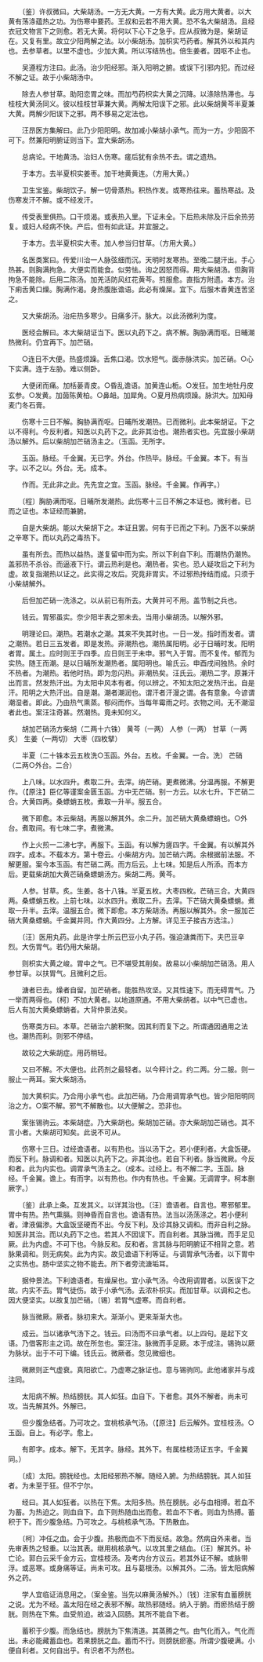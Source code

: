 <!-- { "loadSidebar": true } -->
　　〔鉴〕许叔微曰。大柴胡汤。一方无大黄。一方有大黄。此方用大黄者。以大黄有荡涤蕴热之功。为伤寒中要药。王叔和云若不用大黄。恐不名大柴胡汤。且经衣冠文物言下之则愈。若无大黄。将何以下心下之急乎。应从叔微为是。柴胡证在。又复有里。故立少阳两解之法。以小柴胡汤。加枳实芍药者。解其外以和其内也。去参草者。以里不虚也。少加大黄。所以泻结热也。倍生姜者。因呕不止也。

　　吴遵程方注曰。此汤。治少阳经邪。渐入阳明之腑。或误下引邪内犯。而过经不解之证。故于小柴胡汤中。

　　除去人参甘草。助阳恋胃之味。而加芍药枳实大黄之沉降。以涤除热滞也。与桂枝大黄汤同义。彼以桂枝甘草兼大黄。两解太阳误下之邪。此以柴胡黄芩半夏兼大黄。两解少阳误下之邪。两不移易之定法也。

　　汪昂医方集解曰。此乃少阳阳明。故加减小柴胡小承气。而为一方。少阳固不可下。然兼阳明腑证则当下。宜大柴胡汤。

　　总病论。干地黄汤。治妇人伤寒。瘥后犹有余热不去。谓之遗热。

　　于本方。去半夏枳实姜枣。加干地黄黄连。（方用大黄。）

　　卫生宝鉴。柴胡饮子。解一切骨蒸热。积热作发。或寒热往来。蓄热寒战。及伤寒发汗不解。或不经发汗。

　　传受表里俱热。口干烦渴。或表热入里。下证未全。下后热未除及汗后余热劳复。或妇人经病不快。产后。但有如此证。并宜服之。

　　于本方。去半夏枳实大枣。加人参当归甘草。（方用大黄。）

　　名医类案曰。传爱川治一人脉弦细而沉。天明时发寒热。至晚二腿汗出。手心热甚。则胸满拘急。大便实而能食。似劳怯。询之因怒而得。用大柴胡汤。但胸背拘急不能除。后用二陈汤。加羌活防风红花黄芩。煎服愈。直指方附遗。本方。治下痢舌黄口燥。胸满作渴。身热腹胀谵语。此必有燥屎。宜下。后服木香黄连苦坚之。

　　又大柴胡汤。治疟热多寒少。目痛多汗。脉大。以此汤微利为度。

　　医经会解曰。本大柴胡证当下。医以丸药下之。病不解。胸胁满而呕。日晡潮热微利。仍宜再下。加芒硝。

　　○连日不大便。热盛烦躁。舌焦口渴。饮水短气。面赤脉洪实。加芒硝。○心下实满。连于左胁。难以侧卧。

　　大便闭而痛。加栝蒌青皮。○昏乱谵语。加黄连山栀。○发狂。加生地牡丹皮玄参。○发黄。加茵陈黄柏。○鼻衄。加犀角。○夏月热病烦躁。脉洪大。加知母麦门冬石膏。

　　伤寒十三日不解。胸胁满而呕。日晡所发潮热。已而微利。此本柴胡证。下之以不得利。今反利者。知医以丸药下之。此非其治也。潮热者实也。先宜服小柴胡汤以解外。后以柴胡加芒硝汤主之。（玉函。无所字。

　　玉函。脉经。千金翼。无已字。外台。作热毕。脉经。千金翼。本下。有当字。以不之以。外台。无。成本。

　　作而。无此非之此。先先宜之宜。玉函。脉经。千金翼。作再字。）

　　〔程〕胸胁满而呕。日晡所发潮热。此伤寒十三日不解之本证也。微利者。已而之证也。本证经而兼腑。

　　自是大柴胡。能以大柴胡下之。本证且罢。何有于已而之下利。乃医不以柴胡之辛寒下。而以丸药之毒热下。

　　虽有所去。而热以益热。遂复留中而为实。所以下利自下利。而潮热仍潮热。盖邪热不杀谷。而逼液下行。谓云热利是也。潮热者。实也。恐人疑攻后之下利为虚。故复指潮热以证之。此实得之攻后。究竟非胃实。不过邪热抟结而成。只须于小柴胡解外。

　　后但加芒硝一洗涤之。以从前已有所去。大黄并可不用。盖节制之兵也。

　　钱云。胃邪虽实。奈少阳半表之邪未去。当用小柴胡汤。以解外邪。

　　明理论曰。潮热。若潮水之潮。其来不失其时也。一日一发。指时而发者。谓之潮热。若日三五发者。即是发热。非潮热也。潮热属阳明。必于日晡时发。阳明者胃。属土。应时则王于四季。应日则王于未申。邪气入于胃。而不复传。郁而为实热。随王而潮。是以日晡所发潮热者。属阳明也。喻氏云。申酉戌间独热。余时不热者。为潮热。若他时热。即为忽闪热。非潮热矣。汪氏云。潮热二字。原兼汗出而言。然发热汗出。为太阳中风本有者。何以辨之。不知太阳之发热汗出。自是汗。阳明之大热汗出。自是潮。潮者潮润也。谓汗者汗漫之谓。各有意象。今谚谓潮湿者。即此。乃由热气熏蒸。郁闷而作。当每年霉雨之时。衣物之间。无不潮湿者此也。案汪注奇甚。然潮热。竟未知何义。

　　胡加芒硝汤方柴胡（二两十六铢） 黄芩（一两） 人参（一两） 甘草（一两炙） 生姜（一两切） 大枣（四枚擘）

　　半夏（二十铢本云五枚洗○玉函。外台。五枚。千金翼。一合。洗） 芒硝（二两○外台。二合）

　　上八味。以水四升。煮取二升。去滓。纳芒硝。更煮微沸。分温再服。不解更作。（【原注】臣亿等谨案金匮玉函。方中无芒硝。别一方云。以水七升。下芒硝二合。大黄四两。桑螵蛸五枚。煮取一升半。服五合。

　　微下即愈。本云柴胡。再服以解其外。余二升。加芒硝大黄桑螵蛸也。○外台。煮取间。有七味二字。煮微沸。

　　作上火煎一二沸七字。再服下。玉函。有以解为瘥四字。千金翼。有以解其外四字。成本。不载本方。第十卷云。小柴胡方内。加芒硝六两。余根据前法服。不解更服。案今本玉函。有芒硝二两。而方后云。上七味。知是后人所添。而本方后。更载柴胡加大黄芒硝桑螵蛸汤方。柴胡二两。黄芩。

　　人参。甘草。炙。生姜。各十八铢。半夏五枚。大枣四枚。芒硝三合。大黄四两。桑螵蛸五枚。上前七味。以水四升。煮取二升。去滓。下芒硝大黄桑螵蛸。煮取一升半。去滓。温服五合。微下即愈。本方柴胡汤。再服以解其外。余一服加芒硝大黄桑螵蛸。千金翼并同。作大黄四分。上方解。详见王子接古方选注。）

　　〔汪〕医用丸药。此是许学士所云巴豆小丸子药。强迫溏粪而下。夫巴豆辛烈。大伤胃气。若仍用大柴胡。

　　则枳实大黄之峻。胃中之气。已不堪受其削矣。故易以小柴胡加芒硝汤。用人参甘草。以扶胃气。且微利之后。

　　溏者已去。燥者自留。加芒硝者。能胜热攻坚。又其性速下。而无碍胃气。乃一举而两得也。〔柯〕不加大黄者。以地道原通。不用大柴胡者。以中气已虚也。后人有加大黄桑螵蛸者。大背仲景法矣。

　　伤寒类方曰。本草。芒硝治六腑积聚。因其利而复下之。所谓通因通用之法也。潮热而利。则邪不停结。

　　故较之大柴胡症。用药稍轻。

　　又曰不解。不大便也。此药剂之最轻者。以今秤计之。约二两。分二服。则一服止一两耳。案大柴胡汤。

　　加大黄枳实。乃合用小承气也。此加芒硝。乃合用调胃承气也。皆少阳阳明同治之方。○案不解。邪气不解散也。以大便解之。恐非也。

　　案张锡驹云。本柴胡症。乃大柴胡也。柴胡加芒硝。亦大柴胡加芒硝也。其不言小者。大柴胡可知矣。此说不可从。

　　伤寒十三日。过经谵语者。以有热也。当以汤下之。若小便利者。大盒饭硬。而反下利。脉调和者。知医以丸药下之。非其治也。若自下利者。脉当微厥。今反和者。此为内实也。调胃承气汤主之。（成本。过经上。有不解二字。玉函。脉经。千金翼。谵上。有而字。以有热也。作内有热也。千金翼。无调胃字。柯本删厥字。）

　　〔鉴〕此承上条。互发其义。以详其治也。〔汪〕谵语者。自言也。寒邪郁里。胃中有热。热气熏膈。则神昏而自言也。谵语有热。法当以汤荡涤之。若小便利者。津液偏渗。大盒饭坚硬而不出。今反下利。及诊其脉又调和。而非自利之脉。知医非其治。而以丸药下之也。若其人不因误下。而自利者。其脉当微。而手足见厥。此为内虚。不可下也。今脉反和。反和者。言其脉与阳明腑证不相背之意。若脉果调和。则无病矣。此为内实。故见谵语下利等证。与调胃承气汤者。以下胃中之实热也。肠中坚实之物不能去。所下者旁流溏垢耳。

　　据仲景法。下利谵语者。有燥屎也。宜小承气汤。今改用调胃者。以医误下之故。内实不去。胃气徒伤。故于小承气汤。去浓朴枳实。而加甘草。以调和之也。因大便坚实。以故复加芒硝。〔锡〕若胃气虚寒。而自利者。

　　脉当微厥。厥者。脉初来大。渐渐小。更来渐渐大也。

　　成云。当以诸承气汤下之。钱云。曰汤而不曰承气者。以上四句。是起下文语。乃借客形主之词。故在所忽也。案汪注。脉微而手足厥。本于成注。锡驹以厥为脉状。出于不可下编。钱氏云。微厥者。忽见微细也。

　　微厥则正气虚衰。真阳欲亡。乃虚寒之脉证也。意与锡驹同。此他诸家并与成注同。

　　太阳病不解。热结膀胱。其人如狂。血自下。下者愈。其外不解者。尚未可攻。当先解其外。外解已。

　　但少腹急结者。乃可攻之。宜桃核承气汤。（【原注】后云解外。宜桂枝汤。○玉函。自上。有必字。愈上。

　　有即字。成本。解下。无其字。脉经。其外下。有属桂枝汤证五字。千金翼同。）

　　〔成〕太阳。膀胱经也。太阳经邪热不解。随经入腑。为热结膀胱。其人如狂者。为未至于狂。但不宁尔。

　　经曰。其人如狂者。以热在下焦。太阳多热。热在膀胱。必与血相搏。若血不为蓄。为热迫之。则血自下。血下则热随血出而愈。若血不下者。则血为热搏。蓄积于下。而少腹急结。乃可攻之。与桃核承气汤。下热散血。

　　〔柯〕冲任之血。会于少腹。热极而血不下而反结。故急。然病自外来者。当先审表热之轻重。以治其表。继用桃核承气。以攻其里之结血。〔汪〕解其外。补亡论。郭白云采千金方云。宜桂枝汤。及考内台方议云。若其外证不解。或脉带浮。或恶寒。或身痛等证。尚未可攻。且与葛根汤。以解其外。二汤。皆太阳病解外之药。

　　学人宜临证消息用之。（案金鉴。当先以麻黄汤解外。）〔钱〕注家有血蓄膀胱之说。尤为不经。盖太阳在经之表邪不解。故热邪随经。纳入于腑。而瘀热结于膀胱。则热在下焦。血受煎迫。故溢入回肠。其所不能自下者。

　　蓄积于少腹。而急结也。膀胱为下焦清道。其蒸腾之气。由气化而入。气化而出。未必能藏蓄血也。若果膀胱之血。蓄而不行。则膀胱瘀塞。所谓少腹硬满。小便自利者。又何自出乎。有识者不为然也。


